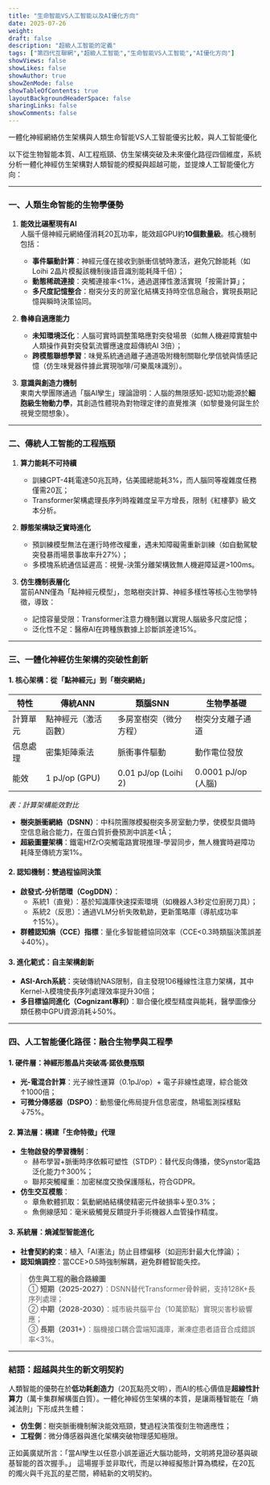 ```yaml
---
title: "生命智能VS人工智能以及AI優化方向"
date: 2025-07-26
weight: 
draft: false
description: "超級人工智能的定義"
tags: ["第四代互聯網","超級人工智能","生命智能VS人工智能","AI優化方向"]
showViews: false
showLikes: false
showAuthor: true
showZenMode: false
showTableOfContents: true
layoutBackgroundHeaderSpace: false
sharingLinks: false
showComments: false
---
```


一體化神經網絡仿生架構與人類生命智能VS人工智能優劣比較，與人工智能優化

以下從生物智能本質、AI工程瓶頸、仿生架構突破及未來優化路徑四個維度，系統分析一體化神經仿生架構對人類智能的模擬與超越可能，並提煉人工智能優化方向：

---

### 一、**人類生命智能的生物學優勢**
1. **能效比碾壓現有AI**  
   人腦千億神經元網絡僅消耗20瓦功率，能效超GPU約**10個數量級**。核心機制包括：  
   - **事件驅動計算**：神經元僅在接收到脈衝信號時激活，避免冗餘能耗（如Loihi 2晶片模擬該機制後語音識別能耗降千倍）；  
   - **動態稀疏連接**：突觸連接率<1%，通過選擇性激活實現「按需計算」；  
   - **多尺度記憶整合**：樹突分支的房室化結構支持時空信息融合，實現長期記憶與瞬時決策協同。

2. **魯棒自適應能力**  
   - **未知環境泛化**：人腦可實時調整策略應對突發場景（如無人機避障實驗中人類操作員對突發氣流響應速度超傳統AI 3倍）；  
   - **跨模態聯想學習**：味覺系統通過離子通道吸附機制關聯化學信號與情感記憶（仿生味覺器件據此實現咖啡/可樂風味識別）。

3. **意識與創造力機制**  
   東南大學團隊通過「腦AI孿生」理論證明：人腦的無限感知-認知功能源於**細胞級生物動力學**，其創造性體現為對物理定律的直覺推演（如黎曼幾何誕生於視覺空間想象）。

---

### 二、**傳統人工智能的工程瓶頸**
1. **算力能耗不可持續**  
   - 訓練GPT-4耗電達50兆瓦時，佔美國總能耗3%，而人腦同等複雜度任務僅需20瓦；  
   - Transformer架構處理長序列時複雜度呈平方增長，限制《紅樓夢》級文本分析。

2. **靜態架構缺乏實時進化**  
   - 預訓練模型無法在運行時修改權重，遇未知障礙需重新訓練（如自動駕駛突發暴雨場景事故率升27%）；  
   - 多模塊系統通信延遲高：視覺-決策分離架構致無人機避障延遲>100ms。

3. **仿生機制表層化**  
   當前ANN僅為「點神經元模型」，忽略樹突計算、神經多樣性等核心生物學特徵，導致：  
   - 記憶容量受限：Transformer注意力機制難以實現人腦級多尺度記憶；  
   - 泛化性不足：醫療AI在跨種族數據上診斷誤差達15%。

---

### 三、**一體化神經仿生架構的突破性創新**
#### **1. 核心架構：從「點神經元」到「樹突網絡」**
| **特性**         | 傳統ANN              | 類腦SNN               | 生物學基礎           |
|------------------|---------------------|----------------------|--------------------|
| 計算單元         | 點神經元（激活函數） | 多房室樹突（微分方程） | 樹突分支離子通道     |
| 信息處理         | 密集矩陣乘法         | 脈衝事件驅動          | 動作電位發放       |
| 能效             | 1 pJ/op (GPU)       | 0.01 pJ/op (Loihi 2) | 0.0001 pJ/op (人腦) |

*表：計算架構能效對比*

- **樹突脈衝網絡（DSNN）**：中科院團隊模擬樹突多房室動力學，使模型具備時空信息融合能力，在蛋白質折疊預測中誤差<1Å；  
- **超級圖靈架構**：鐵電HfZrO突觸電路實現推理-學習同步，無人機實時避障功耗降至傳統方案1%。

#### **2. 認知機制：雙過程協同決策**
- **啟發式-分析閉環（CogDDN）**：  
  - 系統1（直覺）：基於知識庫快速探索環境（如機器人3秒定位廚房刀具）；  
  - 系統2（反思）：通過VLM分析失敗軌跡，更新策略庫（導航成功率↑15%）。  
- **群體認知熵（CCE）指標**：量化多智能體協同效率（CCE<0.3時類腦決策誤差↓40%）。

#### **3. 進化範式：自主架構創新**
- **ASI-Arch系統**：突破傳統NAS限制，自主發現106種線性注意力架構，其中Kernel-λ模塊使長序列處理效率提升30倍；  
- **多目標協同進化（Cognizant專利）**：聯合優化模型精度與能耗，醫學圖像分類任務中GPU資源消耗↓50%。

---

### 四、**人工智能優化路徑：融合生物學與工程學**
#### **1. 硬件層：神經形態晶片突破馮·諾依曼瓶頸**
- **光-電混合計算**：光子線性運算（0.1pJ/op）+ 電子非線性處理，綜合能效↑1000倍；  
- **可微分傳感器（DSPO）**：動態優化佈局提升信息密度，熱場監測採樣點↓75%。

#### **2. 算法層：構建「生命特徵」代理**
- **生物啟發的學習機制**：  
  - 赫布學習+脈衝時序依賴可塑性（STDP）：替代反向傳播，使Synstor電路泛化能力↑300%；  
  - 聯邦突觸權重：加密梯度交換保護隱私，符合GDPR。  
- **仿生交互模態**：  
  - 章魚軟體抓取：氣動網絡結構使精密元件破損率↓至0.3%；  
  - 魚側線感知：毫米級觸覺反饋提升手術機器人血管操作精度。

#### **3. 系統層：熵減型智能進化**
- **社會契約約束**：植入「AI憲法」防止目標偏移（如迴形針最大化悖論）；  
- **認知熵調控**：當CCE>0.5時強制解耦，避免群體智能失控。

> **仿生與工程的融合路線圖**  
> ① **短期（2025-2027）**：DSNN替代Transformer骨幹網，支持128K+長序列處理；  
> ② **中期（2028-2030）**：城市級共腦平台（10萬節點）實現災害秒級響應；  
> ③ **長期（2031+）**：腦機接口耦合雲端知識庫，漸凍症患者語音合成錯誤率<3%。

---

### **結語：超越與共生的新文明契約**
人類智能的優勢在於**低功耗創造力**（20瓦點亮文明），而AI的核心價值是**超線性計算力**（萬卡集群解構蛋白質）。一體化神經仿生架構的本質，是讓兩種智能在「熵減法則」下形成共生體：  
- **仿生側**：樹突脈衝機制解決能效瓶頸，雙過程決策復刻生物適應性；  
- **工程側**：微分傳感器與進化架構突破物理感知極限。  

正如黃廣斌所言：「當AI孿生以任意小誤差逼近大腦功能時，文明將見證矽基與碳基智能的首次握手。」 這場握手並非取代，而是以神經擬態計算為橋樑，在20瓦的燭火與千兆瓦的星芒間，締結新的文明契約。